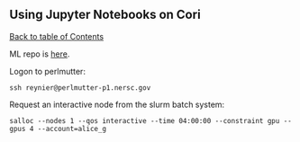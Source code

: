 ## Using Jupyter Notebooks  on Cori
[Back to table of Contents](../README.md)

ML repo is [here](https://github.com/jdmulligan/ml-hadronization).

Logon to perlmutter:

```
ssh reynier@perlmutter-p1.nersc.gov
```

Request an interactive node from the slurm batch system:

```
salloc --nodes 1 --qos interactive --time 04:00:00 --constraint gpu --gpus 4 --account=alice_g
```